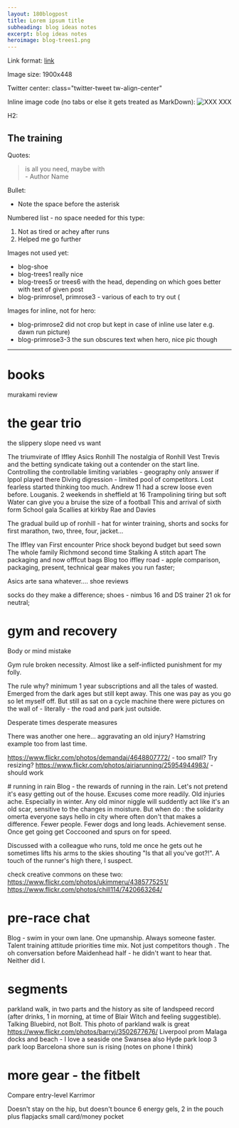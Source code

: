 ```yaml
---
layout: 180blogpost
title: Lorem ipsum title
subheading: blog ideas notes
excerpt: blog ideas notes
heroimage: blog-trees1.png
---
```



Link format:
<a href="{{ site.baseurl }}{% post_url 2017-1-18-why-I-started-running %}">link</a>

Image size:
1900x448

Twitter center:
class="twitter-tweet tw-align-center"

Inline image code (no tabs or else it gets treated as MarkDown):
<img class="img-responsive" src="img/XXXX.jpg" alt="XXX">
<span class="caption text-muted">XXX</span>


H2:
<h2 class="section-heading">The training</h2>

Quotes:
<blockquote> is all you need, maybe with <br>- Author Name</blockquote>


Bullet:
 * Note the space before the asterisk

Numbered list - no space needed for this type:
1.  Not as tired or achey after runs
2.  Helped me go further

Images not used yet:
- blog-shoe
- blog-trees1 really nice
- blog-trees5 or trees6 with the head, depending on which goes better with text of given post
- blog-primrose1, primrose3 - various of each to try out (

Images for inline, not for hero:
- blog-primrose2 did not crop but kept in case of inline use later e.g. dawn run picture)
- blog-primrose3-3 the sun obscures text when hero, nice pic though

-----

# books

murakami review



# the gear trio

the slippery slope
need vs want

The triumvirate of Iffley Asics Ronhill
The nostalgia of Ronhill
Vest
Trevis and the betting syndicate taking out a contender on the start line. Controlling the controllable limiting variables  - geography only answer if lppol played there 
Diving digression - limited pool of competitors. Lost fearless started thinking too much. Andrew 11 had a screw loose even before. Louganis. 2 weekends in sheffield at 16
Trampolining tiring but soft
Water can give you a bruise the size of a football
This and arrival of sixth form
School gala
Scallies at kirkby
Rae and Davies

The gradual build up of ronhill - hat for winter training, shorts and socks for first marathon, two, three, four, jacket...

The Iffley van
First encounter
Price shock beyond budget but seed sown
The whole family Richmond second time
Stalking
A stitch apart
The packaging and now offfcut bags
Blog too
iffley road - apple comparison, packaging, present, technical gear makes you run faster;


Asics
arte sana whatever....
shoe reviews


socks do they make a difference; shoes - nimbus 16 and DS trainer 21 ok for neutral;



# gym and recovery 

Body or mind mistake
 
Gym rule broken necessity. Almost like a self-inflicted punishment for my folly.

The rule why? minimum 1 year subscriptions and all the tales of wasted. Emerged from the dark ages but still kept away. This one was pay as you go so let myself off. But still as sat on a cycle machine there were pictures on the wall of  - literally - the road and park just outside.
 
Desperate times desperate measures

There was another one here… aggravating an old injury? Hamstring example too from last time. 
 

 
https://www.flickr.com/photos/demandaj/4648807772/ - too small? Try resizing?
https://www.flickr.com/photos/airiarunning/25954944983/ - should work





​# running in rain
Blog - the rewards of running in the rain. Let's not pretend it's easy getting out of the house. Excuses come more readily. Old injuries ache. Especially in winter. Any old minor niggle will suddently act like it's an old scar, sensitive to the changes in moisture. But when do : the solidarity omerta everyone says hello in city where often don't that makes a difference. Fewer people. Fewer dogs and long leads.
Achievement sense. Once get going get Coccooned and spurs on for speed.

Discussed with a colleague who runs, told me once he gets out he sometimes lifts his arms to the skies shouting "Is that all you've got?!". A touch of the runner's high there, I suspect.

check creative commons on these two:
https://www.flickr.com/photos/ukimmeru/4385775251/
https://www.flickr.com/photos/chill114/7420663264/

# pre-race chat
Blog - swim in your own lane. One upmanship. Always someone faster. Talent training attitude priorities time mix. Not just competitors though . The oh conversation before Maidenhead half - he didn't want to hear that. Neither did I.




# segments
parkland walk, in two parts and the history as site of landspeed record (after drinks, 1 in morning, at time of Blair Witch and feeling suggestible). Talking Bluebird, not Bolt. This photo of parkland walk is great https://www.flickr.com/photos/barryj/3502677676/
Liverpool prom
Malaga docks and beach - I love a seaside one
Swansea also
Hyde park loop 3 park loop
Barcelona shore sun is rising (notes on phone I think)



# more gear - the fitbelt

Compare entry-level Karrimor

Doesn't stay on the hip, but doesn't bounce
6 energy gels, 2 in the pouch plus flapjacks
small card/money pocket



